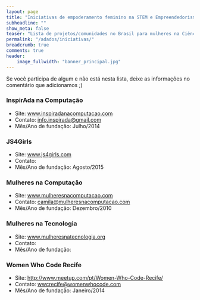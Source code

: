 ```yaml
---
layout: page
title: "Iniciativas de empoderamento feminino na STEM e Empreendedorismo"
subheadline: ""
show_meta: false
teaser: "Lista de projetos/comunidades no Brasil para mulheres na Ciência, Tecnologia, Engenharia e Matemática (STEM) e Empreendedorismo"
permalink: "/adados/iniciativas/"
breadcrumb: true
comments: true
header:
    image_fullwidth: "banner_principal.jpg"
---
```


Se você participa de algum e não está nesta lista, deixe as informações no comentário que adicionamos ;) 

### InspirAda na Computação
- Site: <a href="www.inspiradanacomputacao.com" target="_blank">www.inspiradanacomputacao.com</a>
- Contato: info.inspirada@gmail.com
- Mês/Ano de fundação: Julho/2014

### JS4Girls
- Site: <a href="www.js4girls.com" target="_blank">www.js4girls.com</a>
- Contato: 
- Mês/Ano de fundação: Agosto/2015

### Mulheres na Computação
- Site: <a href="www.mulheresnacomputacao.com" target="_blank">www.mulheresnacomputacao.com</a>
- Contato: camila@mulheresnacomputacao.com
- Mês/Ano de fundação: Dezembro/2010

### Mulheres na Tecnologia
- Site: <a href="www.mulheresnatecnologia.org" target="_blank">www.mulheresnatecnologia.org</a>
- Contato: 
- Mês/Ano de fundação: 

### Women Who Code Recife
- Site: <a href="http://www.meetup.com/pt/Women-Who-Code-Recife/" target="_blank">http://www.meetup.com/pt/Women-Who-Code-Recife/</a>
- Contato: wwcrecife@womenwhocode.com
- Mês/Ano de fundação: Janeiro/2014
